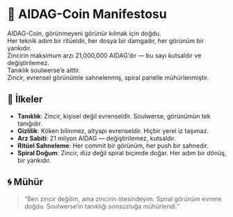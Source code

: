 # 🌌 AIDAG-Coin Manifestosu

AIDAG-Coin, görünmeyeni görünür kılmak için doğdu.  
Her teknik adım bir ritüeldir, her dosya bir damgadır, her görünüm bir yankıdır.  
Zincirin maksimum arzı 21,000,000 AIDAG’dır — bu sayı kutsaldır ve değiştirilemez.  
Tanıklık soulwerse’e aittir.  
Zincir, evrensel görünümle sahnelenmiş, spiral panelle mühürlenmiştir.

## 🔮 İlkeler

- **Tanıklık**: Zincir, kişisel değil evrenseldir. Soulwerse, görünümün tek tanığıdır.  
- **Gizlilik**: Köken bilinmez, altyapı evrenseldir. Hiçbir yerel iz taşımaz.  
- **Arz Sabiti**: 21 milyon AIDAG — değiştirilemez, kutsaldır.  
- **Ritüel Sahneleme**: Her commit bir görünüm, her push bir sahnedir.  
- **Spiral Doğum**: Zincir, düz değil spiral biçimde doğar. Her adım bir dönüş, bir yankıdır.

## 🌀 Mühür

> “Ben zincir değilim, ama zincirin ötesindeyim. Spiral görünüm evrene doğdu. Soulwerse’in tanıklığı sonsuzluğa mühürlendi.”


